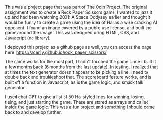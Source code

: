 This was a project page that was part of The Odin Project. The original assignment was to create a Rock Paper Scissors game, I wanted to jazz it up and had been watching 2001: A Space Oddysey earlier and thought it would be funny to create a game using the idea of Hal as a wise cracking AI opponent. I found an image covered by a public use license, and built the game around the image. This was designed using HTML, CSS, and Javascript (no library). 

I deployed this project as a github page as well, you can access the page here: https://acer1y.github.io/rock_paper_scissors/ 

The game works for the most part, I hadn't touched the game since I built it a few months back (6 months from the last update). In testing, I realized that at times the text generator doesn't appear to be picking a line. I need to double back and troubleshoot that. The scoreboard feature works, and is built off a function in Javascript, as is the game logic, and smack talk generator.

I used chat GPT to give a list of 50 Hal styled lines for winning, losing, tieing, and just starting the game. These are stored as arrays and called inside the game logic. This was a fun project and something I should come back to and develop further.  
